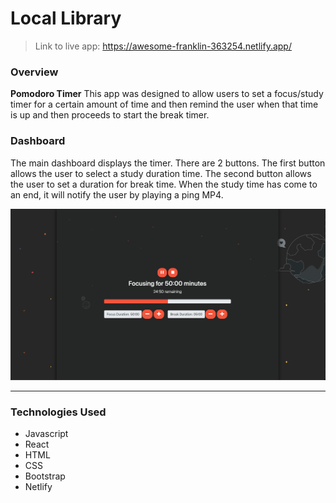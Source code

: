 # Local Library

> Link to live app: https://awesome-franklin-363254.netlify.app/

### Overview

**Pomodoro Timer** 
This app was designed to allow users to set a focus/study timer for a certain amount of time and then remind the user when that time is up and then proceeds to start the break timer.

### Dashboard

The main dashboard displays the timer. There are 2 buttons. The first button allows the user to select a study duration time. The second button allows the user to set a duration for break time.
When the study time has come to an end, it will notify the user by playing a ping MP4.

![dashboard](./screenshots/p-dashboard.png)

<hr>


### Technologies Used

- Javascript
- React
- HTML
- CSS
- Bootstrap
- Netlify


